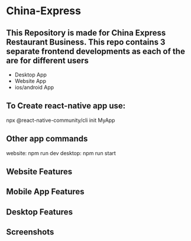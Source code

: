 # China-Express

## This Repository is made for China Express Restaurant Business. This repo contains 3 separate frontend developments as each of the are for different users

- Desktop App
- Website App
- ios/android App

## To Create react-native app use:
npx @react-native-community/cli init MyApp

## Other app commands 
website: npm run dev
desktop: npm run start 


## Website Features

## Mobile App Features

## Desktop Features

## Screenshots
